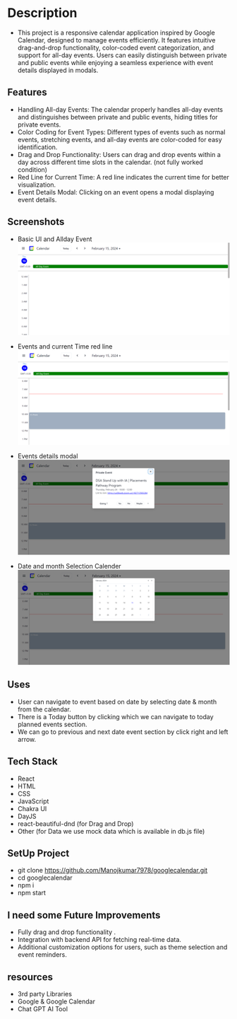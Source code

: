 # Description
- This project is a responsive calendar application inspired by Google Calendar, designed to manage events efficiently. It features intuitive drag-and-drop functionality, color-coded event categorization, and support for all-day events. Users can easily distinguish between private and public events while enjoying a seamless experience with event details displayed in modals.

## Features
- Handling All-day Events: The calendar properly handles all-day events and distinguishes between private and public events, hiding titles for private events.
- Color Coding for Event Types: Different types of events such as normal events, stretching events, and all-day events are color-coded for easy identification.
- Drag and Drop Functionality: Users can drag and drop events within a day across different time slots in the calendar. (not fully worked condition)
- Red Line for Current Time: A red line indicates the current time for better visualization.
- Event Details Modal: Clicking on an event opens a modal displaying event details.

## Screenshots
- Basic UI and Allday Event
![Screenshot 1](screenshots/Screenshot%202024-02-15%20074319.png) 

- Events and current Time red line
![Screenshot 2](./screenshots/Screenshot%202024-02-15%20074549.png) 

- Events details modal
![Screenshot 3](./screenshots/Screenshot%202024-02-15%20074613.png) 

- Date and month Selection Calender
![Screenshot 4](./screenshots/Screenshot%202024-02-15%20074628.png) 


## Uses
- User can navigate to event based on date  by selecting date & month from the calendar.
- There is a Today button by clicking which we can navigate to today planned events section.
- We can go to previous and next date event section by click right and left arrow.


## Tech Stack
- React
- HTML
- CSS
- JavaScript
- Chakra UI 
- DayJS
- react-beautiful-dnd (for Drag and Drop)
- Other (for Data we use mock data which is available in db.js file)


## SetUp Project
- git clone https://github.com/Manojkumar7978/googlecalendar.git
- cd googlecalendar
- npm i
- npm start

## I need some Future Improvements
- Fully drag and drop functionality .
- Integration with backend API for fetching real-time data.
- Additional customization options for users, such as theme selection and event reminders.

## resources 
- 3rd party Libraries
- Google & Google Calendar
- Chat GPT AI Tool



